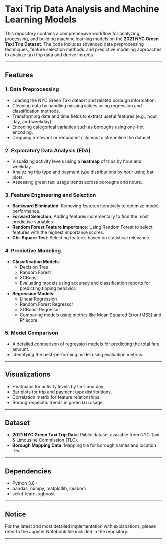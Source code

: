 # Taxi Trip Data Analysis and Machine Learning Models

This repository contains a comprehensive workflow for analyzing, processing, and building machine learning models on the **2021 NYC Green Taxi Trip Dataset**. The code includes advanced data preprocessing techniques, feature selection methods, and predictive modeling approaches to analyze taxi trip data and derive insights.

---

## Features

### 1. **Data Preprocessing**
   - Loading the NYC Green Taxi dataset and related borough information.
   - Cleaning data by handling missing values using regression and classification methods.
   - Transforming date and time fields to extract useful features (e.g., hour, day, and weekday).
   - Encoding categorical variables such as boroughs using one-hot encoding.
   - Dropping irrelevant or redundant columns to streamline the dataset.

### 2. **Exploratory Data Analysis (EDA)**
   - Visualizing activity levels using a **heatmap** of trips by hour and weekday.
   - Analyzing trip type and payment type distributions by hour using bar plots.
   - Assessing green taxi usage trends across boroughs and hours.

### 3. **Feature Engineering and Selection**
   - **Backward Elimination**: Removing features iteratively to optimize model performance.
   - **Forward Selection**: Adding features incrementally to find the most predictive variables.
   - **Random Forest Feature Importance**: Using Random Forest to select features with the highest importance scores.
   - **Chi-Square Test**: Selecting features based on statistical relevance.

### 4. **Predictive Modeling**
   - **Classification Models**:
     - Decision Tree
     - Random Forest
     - XGBoost
     - Evaluating models using accuracy and classification reports for predicting tipping behavior.
   - **Regression Models**:
     - Linear Regression
     - Random Forest Regressor
     - XGBoost Regressor
     - Comparing models using metrics like Mean Squared Error (MSE) and R² score.

### 5. **Model Comparison**
   - A detailed comparison of regression models for predicting the total fare amount.
   - Identifying the best-performing model using evaluation metrics.

---

## Visualizations
- Heatmaps for activity levels by time and day.
- Bar plots for trip and payment type distributions.
- Correlation matrix for feature relationships.
- Borough-specific trends in green taxi usage.


---

## Dataset
- **2021 NYC Green Taxi Trip Data**: Public dataset available from NYC Taxi & Limousine Commission (TLC).
- **Borough Mapping Data**: Mapping file for borough names and location IDs.

---

## Dependencies
- Python 3.8+
- pandas, numpy, matplotlib, seaborn
- scikit-learn, xgboost

---

## Notice
For the latest and most detailed implementation with explanations, please refer to the Jupyter Notebook file included in the repository. 

---

